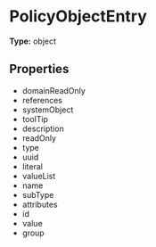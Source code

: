 # PolicyObjectEntry


**Type:** object

## Properties
* domainReadOnly
* references
* systemObject
* toolTip
* description
* readOnly
* type
* uuid
* literal
* valueList
* name
* subType
* attributes
* id
* value
* group
